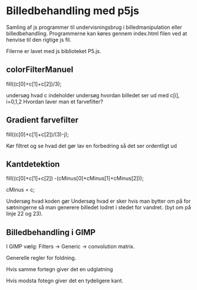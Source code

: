 # Billedbehandling med p5js
Samling af js programmer til undervisningsbrug i billedmanipulation eller billedbehandling. Programmerne kan køres gennem index.html filen ved at henvise til den rigtige js fil.

Filerne er lavet med js biblioteket P5.js.


## colorFilterManuel
fill((c[0]+c[1]+c[2])/3);

undersøg hvad c indeholder
undersøg hvordan billedet ser ud med c[i], i=0,1,2
Hvordan laver man et farvefilter?

## Gradient farvefilter
fill((c[0]+c[1]+c[2])/(3)-j);

Kør filtret og se hvad det gør
lav en forbedring så det ser ordentligt ud

## Kantdetektion
fill((c[0]+c[1]+c[2]) -(cMinus[0]+cMinus[1]+cMinus[2]));

cMinus = c;

Undersøg hvad koden gør
Undersøg hvad er sker hvis man bytter om på for sætningerne så man generere billedet lodret i stedet for vandret. (byt om på linje 22 og 23).

## Billedbehandling i GIMP
I GIMP vælg: Filters -> Generic -> convolution matrix.

Generelle regler for foldning.

Hvis samme fortegn giver det en udglatning

Hvis modsta fotegn giver det en tydeligere kant.
